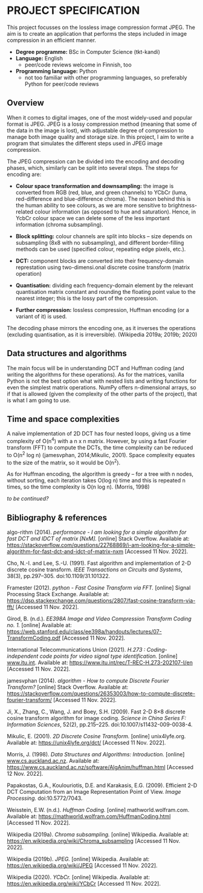 # PROJECT SPECIFICATION
This project focusses on the lossless image compression format JPEG. The aim is to create an application that performs the steps included in image compression in an efficient manner.

+ **Degree programme:** BSc in Computer Science (tkt-kandi)
+ **Language:** English
    + peer/code reviews welcome in Finnish, too
+ **Programming language:** Python
    + not too familiar with other programming languages, so preferably Python for peer/code reviews

## Overview

When it comes to digital images, one of the most widely-used and popular format is JPEG. JPEG is a lossy compression method (meaning that some of the data in the image is lost), with adjustable degree of compression to manage both image quality and storage size. In this project, I aim to write a program that simulates the different steps used in JPEG image compression.

The JPEG compression can be divided into the encoding and decoding phases, which, similarly can be split into several steps. The steps for encoding are:

+ **Colour space transformation and downsampling:** the image is converted from RGB (red, blue, and green channels) to YCbCr (luma, red-difference and blue-difference chroma). The reason behind this is the human ability to see colours, as we are more sensitive to brightness-related colour information (as opposed to hue and saturation). Hence, in YcbCr colour space we can delete some of the less important information (chroma subsampling).

+ **Block splitting:** colour channels are split into blocks – size depends on subsampling (8x8 with no subsampling), and different border-filling methods can be used (specified colour, repeating edge pixels, etc.).

+ **DCT:** component blocks are converted into their frequency-domain represtation using two-dimensi.onal discrete cosine transform (matrix operation)

+ **Quantisation:** dividing each frequency-domain element by the relevant quantisation matrix constant and rounding the floating point value to the nearest integer; this is the lossy part of the compression.

+ **Further compression:** lossless compression, Huffman encoding (or a variant of it) is used.

The decoding phase mirrors the encoding one, as it inverses the operations (excluding quantisation, as it is irreversible). (Wikipedia 2019a; 2019b; 2020)

## Data structures and algorithms

The main focus will be in understanding DCT and Huffman coding (and writing the algorithms for these operations). As for the matrices, vanilla Python is not the best option what with nested lists and writing functions for even the simplest matrix operations. NumPy offers n-dimensional arrays, so if that is allowed (given the complexity of the other parts of the project), that is what I am going to use.

## Time and space complexities

A naïve implementation of 2D DCT has four nested loops, giving us a time complexity of O(n<sup>4</sup>) with a n x n matrix. However, by using a fast Fourier transform (FFT) to compute the DCTs, the time complexity can be reduced to O(n<sup>2</sup> log n) (jamesvphan, 2014;Mikulic, 2001). Space complexity equates to the size of the matrix, so it would be O(n<sup>2</sup>).

As for Huffman encoding, the algorithm is greedy – for a tree with n nodes, without sorting, each iteration takes O(log n) time and this is repeated n times, so the time complexity is O(n log n). (Morris, 1998)

*to be continued?*

## Bibliography & references

algo-rithm (2014). *performance - I am looking for a simple algorithm for fast DCT and IDCT of matrix [NxM].* [online] Stack Overflow. Available at: https://stackoverflow.com/questions/22768869/i-am-looking-for-a-simple-algorithm-for-fast-dct-and-idct-of-matrix-nxm [Accessed 11 Nov. 2022].

Cho, N.-I. and Lee, S.-U. (1991). Fast algorithm and implementation of 2-D discrete cosine transform. *IEEE Transactions on Circuits and Systems*, 38(3), pp.297–305. doi:10.1109/31.101322.

Framester (2012). *python - Fast Cosine Transform via FFT.* [online] Signal Processing Stack Exchange. Available at: https://dsp.stackexchange.com/questions/2807/fast-cosine-transform-via-fft/ [Accessed 11 Nov. 2022].

Girod, B. (n.d.). *EE398A Image and Video Compression Transform Coding no. 1.* [online] Available at: https://web.stanford.edu/class/ee398a/handouts/lectures/07-TransformCoding.pdf [Accessed 11 Nov. 2022].

International Telecommunications Union (2021). *H.273 : Coding-independent code points for video signal type identification.* [online] www.itu.int. Available at: https://www.itu.int/rec/T-REC-H.273-202107-I/en [Accessed 11 Nov. 2022].

jamesvphan (2014). *algorithm - How to compute Discrete Fourier Transform?* [online] Stack Overflow. Available at: https://stackoverflow.com/questions/26353003/how-to-compute-discrete-fourier-transform/ [Accessed 11 Nov. 2022].

Ji, X., Zhang, C., Wang, J. and Boey, S.H. (2009). Fast 2-D 8×8 discrete cosine transform algorithm for image coding. *Science in China Series F: Information Sciences*, 52(2), pp.215–225. doi:10.1007/s11432-009-0038-4.

Mikulic, E. (2001). *2D Discrete Cosine Transform.* [online] unix4lyfe.org. Available at: https://unix4lyfe.org/dct/ [Accessed 11 Nov. 2022].

Morris, J. (1998). *Data Structures and Algorithms: Introduction.* [online] www.cs.auckland.ac.nz. Available at: https://www.cs.auckland.ac.nz/software/AlgAnim/huffman.html [Accessed 12 Nov. 2022].

Papakostas, G.A., Koulouriotis, D.E. and Karakasis, E.G. (2009). Efficient 2-D DCT Computation from an Image Representation Point of View. *Image Processing.* doi:10.5772/7043.

Weisstein, E.W. (n.d.). *Huffman Coding.* [online] mathworld.wolfram.com. Available at: https://mathworld.wolfram.com/HuffmanCoding.html [Accessed 11 Nov. 2022].

Wikipedia (2019a). *Chroma subsampling.* [online] Wikipedia. Available at: https://en.wikipedia.org/wiki/Chroma_subsampling [Accessed 11 Nov. 2022].

Wikipedia (2019b). *JPEG.* [online] Wikipedia. Available at: https://en.wikipedia.org/wiki/JPEG [Accessed 11 Nov. 2022].

Wikipedia (2020). *YCbCr.* [online] Wikipedia. Available at: https://en.wikipedia.org/wiki/YCbCr [Accessed 11 Nov. 2022].
‌